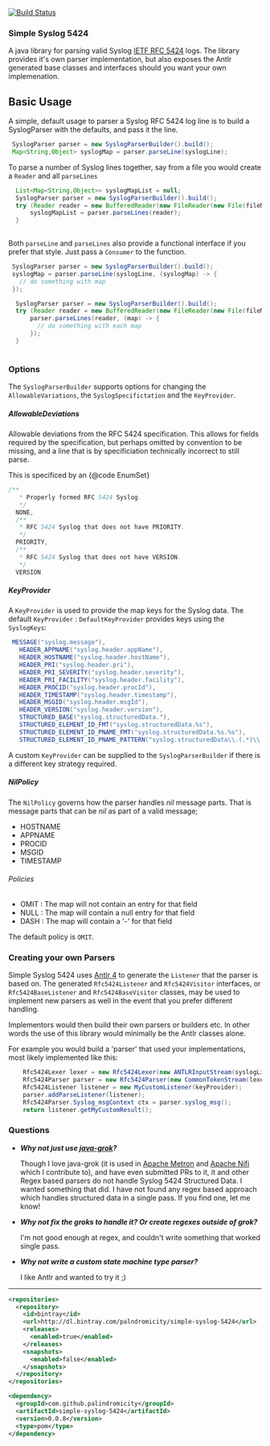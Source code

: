 [![Build Status](https://travis-ci.org/palindromicity/simple-syslog-5424.svg?branch=master)](https://travis-ci.org/palindromicity/simple-syslog-5424)

### Simple Syslog 5424

A java library for parsing valid Syslog [IETF RFC 5424](https://tools.ietf.org/html/rfc5424) logs.
The library provides it's own parser implementation, but also exposes the Antlr generated base classes
and interfaces should you want your own implemenation.


## Basic Usage
A simple, default usage to parser a Syslog RFC 5424 log line is to build a SyslogParser
with the defaults, and pass it the line.

```java
 SyslogParser parser = new SyslogParserBuilder().build();
 Map<String,Object> syslogMap = parser.parseLine(syslogLine);

```

To parse a number of Syslog lines together, say from a file you would create
a `Reader` and all `parseLines`

```java
  List<Map<String,Object>> syslogMapList = null;
  SyslogParser parser = new SyslogParserBuilder().build();
  try (Reader reader = new BufferedReader(new FileReader(new File(fileName)))) {
      syslogMapList = parser.parseLines(reader);
  }
 
```

Both `parseLine` and `parseLines` also provide a functional interface if you prefer that style.
Just pass a `Consumer` to the function.

```java
 SyslogParser parser = new SyslogParserBuilder().build();
 syslogMap = parser.parseLine(syslogLine, (syslogMap) -> {
   // do something with map
 });

```


```java
  SyslogParser parser = new SyslogParserBuilder().build();
  try (Reader reader = new BufferedReader(new FileReader(new File(fileName)))) {
      parser.parseLines(reader, (map) -> {
        // do something with each map
      });
  }
 
```

### Options

The `SyslogParserBuilder` supports options for changing the `AllowableVariations`, the `SyslogSpecifictation` and the `KeyProvider`.

##### AllowableDeviations

Allowable deviations from the RFC 5424 specification.  This allows for fields required by the specification, but perhaps
omitted by convention to be missing, and a line that is by specificiation technically incorrect to still parse.

This is specificed by an {@code EnumSet}

```java
/**
   * Properly formed RFC 5424 Syslog.
   */
  NONE,
  /**
   * RFC 5424 Syslog that does not have PRIORITY.
   */
  PRIORITY,
  /**
   * RFC 5424 Syslog that does not have VERSION.
   */
  VERSION
```

##### KeyProvider

A `KeyProvider` is used to provide the map keys for the Syslog data.
The default `KeyProvider` : `DefaultKeyProvider` provides keys using the `SyslogKeys`:

```java
 MESSAGE("syslog.message"),
   HEADER_APPNAME("syslog.header.appName"),
   HEADER_HOSTNAME("syslog.header.hostName"),
   HEADER_PRI("syslog.header.pri"),
   HEADER_PRI_SEVERITY("syslog.header.severity"),
   HEADER_PRI_FACILITY("syslog.header.facility"),
   HEADER_PROCID("syslog.header.procId"),
   HEADER_TIMESTAMP("syslog.header.timestamp"),
   HEADER_MSGID("syslog.header.msgId"),
   HEADER_VERSION("syslog.header.version"),
   STRUCTURED_BASE("syslog.structuredData."),
   STRUCTURED_ELEMENT_ID_FMT("syslog.structuredData.%s"),
   STRUCTURED_ELEMENT_ID_PNAME_FMT("syslog.structuredData.%s.%s"),
   STRUCTURED_ELEMENT_ID_PNAME_PATTERN("syslog.structuredData\\.(.*)\\.(.*)$");

```

A custom `KeyProvider` can be supplied to the `SyslogParserBuilder` if there is a different key strategy required.

##### NilPolicy
The `NilPolicy` governs how the parser handles *nil* message parts.  That is message parts that can be *nil* as part of a valid message;

- HOSTNAME
- APPNAME
- PROCID
- MSGID
- TIMESTAMP

###### Policies

- OMIT : The map will not contain an entry for that field
- NULL : The map will contain a null entry for that field
- DASH : The map will contain a '-' for that field

The default policy is `OMIT`.


### Creating your own Parsers

Simple Syslog 5424 uses [Antlr 4](http://www.antlr.org) to generate the `Listener` that the parser is based on.
The generated `Rfc5424Listener` and `Rfc5424Visitor` interfaces, or `Rfc5424BaseListener` and `Rfc5424BaseVisitor` classes,
may be used to implement new parsers as well in the event that you prefer different handling.

Implementors would then build their own parsers or builders etc.  In other words the use of this library would 
minimally be the Antlr classes alone.

For example you would build a 'parser' that used your implementations, most likely implemented like this:

```java
    Rfc5424Lexer lexer = new Rfc5424Lexer(new ANTLRInputStream(syslogLine));
    Rfc5424Parser parser = new Rfc5424Parser(new CommonTokenStream(lexer));
    Rfc5424Listener listener = new MyCustomListener(keyProvider);
    parser.addParseListener(listener);
    Rfc5424Parser.Syslog_msgContext ctx = parser.syslog_msg();
    return listener.getMyCustomResult();
```

### Questions

- __*Why not just use [java-grok](https://github.com/thekrakken/java-grok)?*__

  Though I love java-grok (it is used in [Apache Metron](https://metron.apache.org) and [Apache Nifi](https://nifi.apache.org) which I contribute to), and have even
  submitted PRs to it, it and other Regex based parsers do not handle Syslog 5424 Structured Data.  I wanted something
  that did.  I have not found any regex based approach which handles structured data in a single pass.  If you find one, let me know!

- __*Why not fix the groks to handle it?  Or create regexes outside of grok?*__

  I'm not good enough at regex, and couldn't write something that worked single pass.

- __*Why not write a custom state machine type parser?*__

  I like Antlr and wanted to try it ;)

--------

```xml
<repositories>
  <repository>
    <id>bintray</id>
    <url>http://dl.bintray.com/palndromicity/simple-syslog-5424</url>
    <releases>
      <enabled>true</enabled>
    </releases>
    <snapshots>
      <enabled>false</enabled>
    </snapshots>
  </repository>
</repositories>
```

```xml
<dependency>
  <groupId>com.github.palindromicity</groupId>
  <artifactId>simple-syslog-5424</artifactId>
  <version>0.0.8</version>
  <type>pom</type>
</dependency>
```